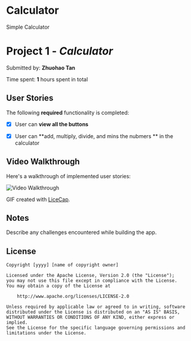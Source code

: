 # Calculator
Simple Calculator

# Project 1 - *Calculator*

Submitted by: **Zhuohao Tan**

Time spent: **1** hours spent in total

## User Stories

The following **required** functionality is completed:

* [x] User can **view all the buttons**
* [x] User can **add, multiply, divide, and mins the nubmers ** in the calculator


## Video Walkthrough

Here's a walkthrough of implemented user stories:

<img src='valculator.gif' title='Video Walkthrough' width='' alt='Video Walkthrough' />

GIF created with [LiceCap](http://www.cockos.com/licecap/).

## Notes

Describe any challenges encountered while building the app.


## License

    Copyright [yyyy] [name of copyright owner]

    Licensed under the Apache License, Version 2.0 (the "License");
    you may not use this file except in compliance with the License.
    You may obtain a copy of the License at

        http://www.apache.org/licenses/LICENSE-2.0

    Unless required by applicable law or agreed to in writing, software
    distributed under the License is distributed on an "AS IS" BASIS,
    WITHOUT WARRANTIES OR CONDITIONS OF ANY KIND, either express or implied.
    See the License for the specific language governing permissions and
    limitations under the License.
